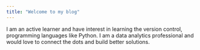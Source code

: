 ```yaml
---
title: "Welcome to my blog"
---
```


I am an active learner and have interest in learning the version control, programming languages like Python. I am a data analytics professional and would love to connect the dots and build better solutions.
